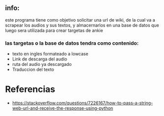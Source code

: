 ## info:
este programa tiene como objetivo solicitar una url de wiki, de la cual va a scrapear los audios y sus textos, y almacernarlos en una base de datos que luego sera utilizada para crear targetas de ankie

### las targetas o la base de datos tendra como contenido:
- texto en ingles formateado a lowcase
- Link de descarga del audio
- ruta del audio ya descargado
- Traduccion del texto 





# Referencias

- https://stackoverflow.com/questions/7226167/how-to-pass-a-string-web-url-and-receive-the-response-using-python
